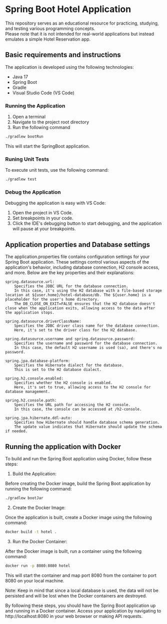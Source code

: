 # Spring Boot Hotel Application
This repository serves as an educational resource for practicing, studying, and testing various programming concepts. <br>
Please note that it is not intended for real-world applications but instead emulates a simple Hotel Reservation app.

## Basic requirements and instructions
The application is developed using the following technologies:

- Java 17
- Spring Boot
- Gradle
- Visual Studio Code (VS Code)

### Running the Application
1. Open a terminal
2. Navigate to the project root directory
3. Run the following command
``` bash
./gradlew bootRun
```
This will start the SpringBoot application.

### Runing Unit Tests
To execute unit tests, use the following command: 
``` bash
./gradlew test
```

### Debug the Application
Debugging the application is easy with VS Code:
1. Open the project in VS Code.
2. Set breakpoints in your code.
3. Click the IDE's debugging button to start debugging, and the application will pause at your breakpoints.

## Application properties and Database settings
The application.properties file contains configuration settings for your Spring Boot application. These settings control various aspects of the application's behavior, including database connection, H2 console access, and more. Below are the key properties and their explanations:

    spring.datasource.url:
        Specifies the JDBC URL for the database connection.
        In this case, it's using the H2 database with a file-based storage location at ${user.home}/hotel-database/db. The ${user.home} is a placeholder for the user's home directory.
        The DB_CLOSE_ON_EXIT=FALSE ensures that the H2 database doesn't close when the application exits, allowing access to the data after the application stops.

    spring.datasource.driverClassName:
        Specifies the JDBC driver class name for the database connection.
        Here, it's set to the driver class for the H2 database.

    spring.datasource.username and spring.datasource.password:
        Specifies the username and password for the database connection.
        In this case, the default H2 username is used (sa), and there's no password.

    spring.jpa.database-platform:
        Specifies the Hibernate dialect for the database.
        This is set to the H2 database dialect.

    spring.h2.console.enabled:
        Specifies whether the H2 console is enabled.
        Here, it's set to true, allowing access to the H2 console for database management.

    spring.h2.console.path:
        Specifies the URL path for accessing the H2 console.
        In this case, the console can be accessed at /h2-console.

    spring.jpa.hibernate.ddl-auto:
        Specifies how Hibernate should handle database schema generation.
        The update value indicates that Hibernate should update the schema if needed.

## Running the application with Docker
To build and run the Spring Boot application using Docker, follow these steps:

1. Build the Application:
   
Before creating the Docker image, build the Spring Boot application by running the following command:
``` bash
./gradlew bootJar
```
2. Create the Docker Image:
   
Once the application is built, create a Docker image using the following command:
``` bash
docker build -t hotel .
```
3. Run the Docker Container:
   
After the Docker image is built, run a container using the following command:
``` bash
docker run -p 8080:8080 hotel
```
This will start the container and map port 8080 from the container to port 8080 on your local machine.

Note: Keep in mind that since a local database is used, the data will not be persisted and will be lost when the Docker containers are destroyed.

By following these steps, you should have the Spring Boot application up and running in a Docker container. Access your application by navigating to http://localhost:8080 in your web browser or making API requests.

